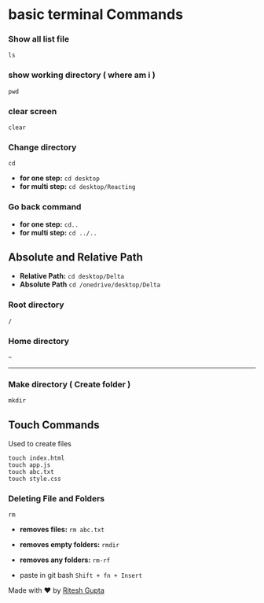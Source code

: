 # basic terminal Commands

### Show all list file
`ls`

### show working directory ( where am i )
`pwd`

### clear screen
`clear`

### Change directory
`cd`

- **for one step:**
`cd desktop`
- **for multi step:** 
`cd desktop/Reacting`

### Go back command
- **for one step:**
`cd..`
- **for multi step:** 
`cd ../..`

## Absolute and Relative Path
- **Relative Path:**
`cd desktop/Delta`
- **Absolute Path**
`cd /onedrive/desktop/Delta`

### Root directory
`/`

### Home directory
`~`

---

### Make directory ( Create folder )
`mkdir`

## Touch Commands
Used to create files

`touch index.html`      
`touch app.js`      
`touch abc.txt`     
`touch style.css`       

### Deleting File and Folders
`rm`

- **removes files:**
`rm abc.txt`

- **removes empty folders:**
`rmdir`

- **removes any folders:**
`rm-rf`

- paste in git bash
`Shift + fn + Insert`

Made with ❤️ by [Ritesh Gupta](https://github.com/RiteshSRK)
